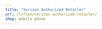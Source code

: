 ```yaml
---
title: "Verizon Authorized Retailer"
url: /tifton/verizon-authorized-retailer/
shop: mobile phone
---
```

